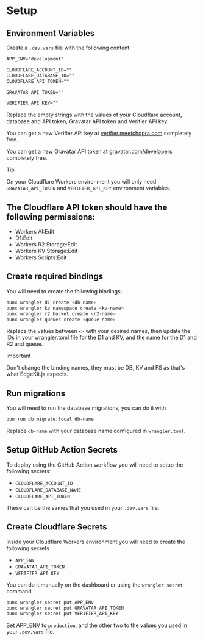 # Setup

## Environment Variables

Create a `.dev.vars` file with the following content:

```txt
APP_ENV="development"

CLOUDFLARE_ACCOUNT_ID=""
CLOUDFLARE_DATABASE_ID=""
CLOUDFLARE_API_TOKEN=""

GRAVATAR_API_TOKEN=""

VERIFIER_API_KEY=""
```

Replace the empty strings with the values of your Cloudflare account, database and API token, Gravatar API token and Verifier API key.

You can get a new Verifier API key at [verifier.meetchopra.com](https://verifier.meetchopra.com) completely free.

You can get a new Gravatar API token at [gravatar.com/developers](https://gravatar.com/developers/applications) completely free.

> [!TIP]
> On your Cloudflare Workers environment you will only need `GRAVATAR_API_TOKEN` and `VERIFIER_API_KEY` environment variables.

## The Cloudflare API token should have the following permissions:

- Workers AI:Edit
- D1:Edit
- Workers R2 Storage:Edit
- Workers KV Storage:Edit
- Workers Scripts:Edit

## Create required bindings

You will need to create the following bindings:

```sh
bunx wrangler d1 create <db-name>
bunx wrangler kv namespace create <kv-name>
bunx wrangler r2 bucket create <r2-name>
bunx wrangler queues create <queue-name>
```

Replace the values between `<>` with your desired names, then update the IDs in your wrangler.toml file for the D1 and KV, and the name for the D1 and R2 and queue.

> [!IMPORTANT]
> Don't change the binding names, they must be DB, KV and FS as that's what EdgeKit.js expects.

## Run migrations

You will need to run the database migrations, you can do it with

```bash
bun run db:migrate:local db-name
```

Replace `db-name` with your database name configured in `wrangler.toml`.

## Setup GitHub Action Secrets

To deploy using the GitHub Action workflow you will need to setup the following secrets:

- `CLOUDFLARE_ACCOUNT_ID`
- `CLOUDFLARE_DATABASE_NAME`
- `CLOUDFLARE_API_TOKEN`

These can be the sames that you used in your `.dev.vars` file.

## Create Cloudflare Secrets

Inside your Cloudflare Workers environment you will need to create the following secrets

- `APP_ENV`
- `GRAVATAR_API_TOKEN`
- `VERIFIER_API_KEY`

You can do it manually on the dashboard or using the `wrangler secret` command.

```bash
bunx wrangler secret put APP_ENV
bunx wrangler secret put GRAVATAR_API_TOKEN
bunx wrangler secret put VERIFIER_API_KEY
```

Set APP_ENV to `production`, and the other two to the values you used in your `.dev.vars` file.

